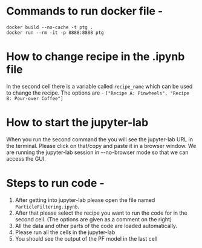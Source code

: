 # Commands to run docker file - 
```
docker build --no-cache -t ptg .
docker run --rm -it -p 8888:8888 ptg
```

# How to change recipe in the .ipynb file
In the second cell there is a variable called ```recipe_name``` which can be used to change the recipe. The options are - ```["Recipe A: Pinwheels", "Recipe B: Pour-over Coffee"]```

# How to start the jupyter-lab 
When you run the second command the you will see the jupyter-lab URL in the terminal. Please click on that/copy and paste it in a browser window. We are running the jupyter-lab session in --no-browser mode so that we can access the GUI.  

# Steps to run code - 
1. After getting into jupyter-lab please open the file named ```ParticleFiltering.ipynb```.
2. After that please select the recipe you want to run the code for in the second cell. (The options are given as a comment on the right)
3. All the data and other parts of the code are loaded automatically.
4. Please run all the cells in the jupyter-lab
5. You should see the output of the PF model in the last cell 